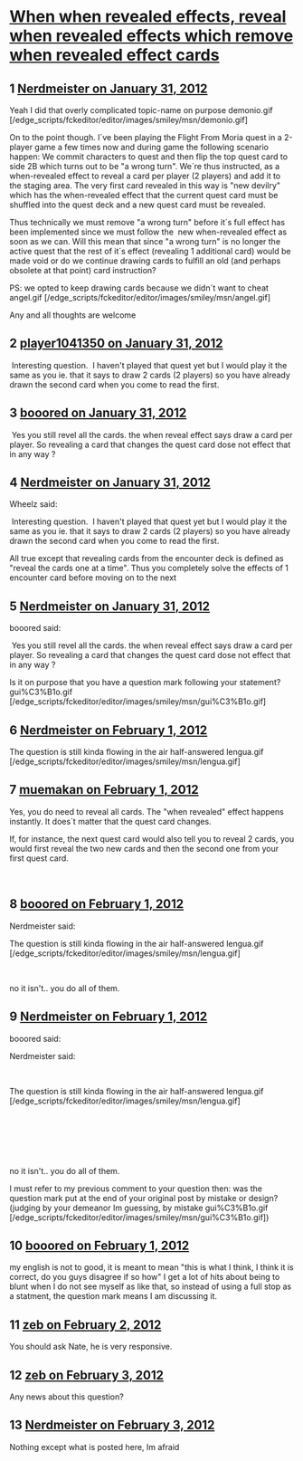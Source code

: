 # [When when revealed effects, reveal when revealed effects which remove when revealed effect cards](https://community.fantasyflightgames.com/topic/59832-when-when-revealed-effects-reveal-when-revealed-effects-which-remove-when-revealed-effect-cards/)

## 1 [Nerdmeister on January 31, 2012](https://community.fantasyflightgames.com/topic/59832-when-when-revealed-effects-reveal-when-revealed-effects-which-remove-when-revealed-effect-cards/?do=findComment&comment=587842)

Yeah I did that overly complicated topic-name on purpose demonio.gif [/edge_scripts/fckeditor/editor/images/smiley/msn/demonio.gif]

On to the point though. I´ve been playing the Flight From Moria quest in a 2-player game a few times now and during game the following scenario happen: We commit characters to quest and then flip the top quest card to side 2B which turns out to be "a wrong turn". We´re thus instructed, as a when-revealed effect to reveal a card per player (2 players) and add it to the staging area. The very first card revealed in this way is "new devilry" which has the when-revealed effect that the current quest card must be shuffled into the quest deck and a new quest card must be revealed.

Thus technically we must remove "a wrong turn" before it´s full effect has been implemented since we must follow the  new when-revealed effect as soon as we can. Will this mean that since "a wrong turn" is no longer the active quest that the rest of it´s effect (revealing 1 additional card) would be made void or do we continue drawing cards to fulfill an old (and perhaps obsolete at that point) card instruction?

PS: we opted to keep drawing cards because we didn´t want to cheat angel.gif [/edge_scripts/fckeditor/editor/images/smiley/msn/angel.gif]

Any and all thoughts are welcome

## 2 [player1041350 on January 31, 2012](https://community.fantasyflightgames.com/topic/59832-when-when-revealed-effects-reveal-when-revealed-effects-which-remove-when-revealed-effect-cards/?do=findComment&comment=587868)

 Interesting question.  I haven't played that quest yet but I would play it the same as you ie. that it says to draw 2 cards (2 players) so you have already drawn the second card when you come to read the first.

## 3 [booored on January 31, 2012](https://community.fantasyflightgames.com/topic/59832-when-when-revealed-effects-reveal-when-revealed-effects-which-remove-when-revealed-effect-cards/?do=findComment&comment=587878)

 Yes you still revel all the cards. the when reveal effect says draw a card per player. So revealing a card that changes the quest card dose not effect that in any way ?

## 4 [Nerdmeister on January 31, 2012](https://community.fantasyflightgames.com/topic/59832-when-when-revealed-effects-reveal-when-revealed-effects-which-remove-when-revealed-effect-cards/?do=findComment&comment=587933)

Wheelz said:

 Interesting question.  I haven't played that quest yet but I would play it the same as you ie. that it says to draw 2 cards (2 players) so you have already drawn the second card when you come to read the first.



All true except that revealing cards from the encounter deck is defined as "reveal the cards one at a time". Thus you completely solve the effects of 1 encounter card before moving on to the next

## 5 [Nerdmeister on January 31, 2012](https://community.fantasyflightgames.com/topic/59832-when-when-revealed-effects-reveal-when-revealed-effects-which-remove-when-revealed-effect-cards/?do=findComment&comment=587936)

booored said:

 Yes you still revel all the cards. the when reveal effect says draw a card per player. So revealing a card that changes the quest card dose not effect that in any way ?



Is it on purpose that you have a question mark following your statement? gui%C3%B1o.gif [/edge_scripts/fckeditor/editor/images/smiley/msn/gui%C3%B1o.gif]

## 6 [Nerdmeister on February 1, 2012](https://community.fantasyflightgames.com/topic/59832-when-when-revealed-effects-reveal-when-revealed-effects-which-remove-when-revealed-effect-cards/?do=findComment&comment=588424)

The question is still kinda flowing in the air half-answered lengua.gif [/edge_scripts/fckeditor/editor/images/smiley/msn/lengua.gif]

## 7 [muemakan on February 1, 2012](https://community.fantasyflightgames.com/topic/59832-when-when-revealed-effects-reveal-when-revealed-effects-which-remove-when-revealed-effect-cards/?do=findComment&comment=588450)

Yes, you do need to reveal all cards. The "when revealed" effect happens instantly. It does´t matter that the quest card changes.

If, for instance, the next quest card would also tell you to reveal 2 cards, you would first reveal the two new cards and then the second one from your first quest card.

 

## 8 [booored on February 1, 2012](https://community.fantasyflightgames.com/topic/59832-when-when-revealed-effects-reveal-when-revealed-effects-which-remove-when-revealed-effect-cards/?do=findComment&comment=588455)

Nerdmeister said:

The question is still kinda flowing in the air half-answered lengua.gif [/edge_scripts/fckeditor/editor/images/smiley/msn/lengua.gif]



 

no it isn't.. you do all of them.

## 9 [Nerdmeister on February 1, 2012](https://community.fantasyflightgames.com/topic/59832-when-when-revealed-effects-reveal-when-revealed-effects-which-remove-when-revealed-effect-cards/?do=findComment&comment=588489)

booored said:

Nerdmeister said:

 

The question is still kinda flowing in the air half-answered lengua.gif [/edge_scripts/fckeditor/editor/images/smiley/msn/lengua.gif]

 

 

 

no it isn't.. you do all of them.



I must refer to my previous comment to your question then: was the question mark put at the end of your original post by mistake or design? (judging by your demeanor Im guessing, by mistake gui%C3%B1o.gif [/edge_scripts/fckeditor/editor/images/smiley/msn/gui%C3%B1o.gif])

## 10 [booored on February 1, 2012](https://community.fantasyflightgames.com/topic/59832-when-when-revealed-effects-reveal-when-revealed-effects-which-remove-when-revealed-effect-cards/?do=findComment&comment=588507)

my english is not to good, it is meant to mean "this is what I think, I think it is correct, do you guys disagree if so how" I get a lot of hits about being to blunt when I do not see myself as like that, so instead of using a full stop as a statment, the question mark means I am discussing it.

## 11 [zeb on February 2, 2012](https://community.fantasyflightgames.com/topic/59832-when-when-revealed-effects-reveal-when-revealed-effects-which-remove-when-revealed-effect-cards/?do=findComment&comment=588644)

You should ask Nate, he is very responsive.

## 12 [zeb on February 3, 2012](https://community.fantasyflightgames.com/topic/59832-when-when-revealed-effects-reveal-when-revealed-effects-which-remove-when-revealed-effect-cards/?do=findComment&comment=589331)

Any news about this question?

## 13 [Nerdmeister on February 3, 2012](https://community.fantasyflightgames.com/topic/59832-when-when-revealed-effects-reveal-when-revealed-effects-which-remove-when-revealed-effect-cards/?do=findComment&comment=589631)

Nothing except what is posted here, Im afraid


